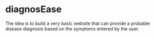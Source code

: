 # diagnosEase
The idea is to build a very basic website that can provide a probable disease diagnosis based on the symptoms entered by the user.
